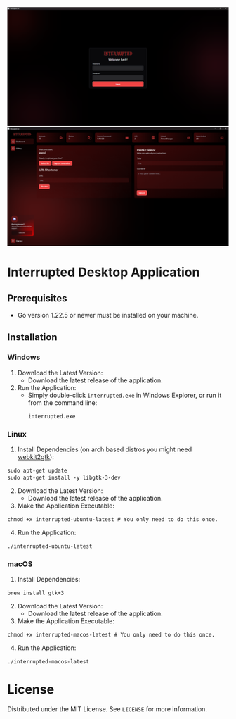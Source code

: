 <div align="center">
    <img src="screenshots/2.png" alt="preview">
    <img src="screenshots/1.png" alt="preview">
</div>

# Interrupted Desktop Application

## Prerequisites

- Go version 1.22.5 or newer must be installed on your machine.

## Installation
### Windows
1. Download the Latest Version:
    - Download the latest release of the application.
2. Run the Application:
    - Simply double-click `interrupted.exe` in Windows Explorer, or run it from the command line:
        ```
        interrupted.exe
        ```
### Linux
1. Install Dependencies (on arch based distros you might need [webkit2gtk](https://archlinux.org/packages/extra/x86_64/webkit2gtk/)):
```
sudo apt-get update
sudo apt-get install -y libgtk-3-dev
```
2. Download the Latest Version:
    - Download the latest release of the application.
3. Make the Application Executable:
```
chmod +x interrupted-ubuntu-latest # You only need to do this once.
```
4. Run the Application:
```
./interrupted-ubuntu-latest
```
### macOS
1. Install Dependencies:
```
brew install gtk+3
```
2. Download the Latest Version:
    - Download the latest release of the application.
3. Make the Application Executable:
```
chmod +x interrupted-macos-latest # You only need to do this once.
```
4. Run the Application:
```
./interrupted-macos-latest
```

# License
Distributed under the MIT License. See `LICENSE` for more information.
